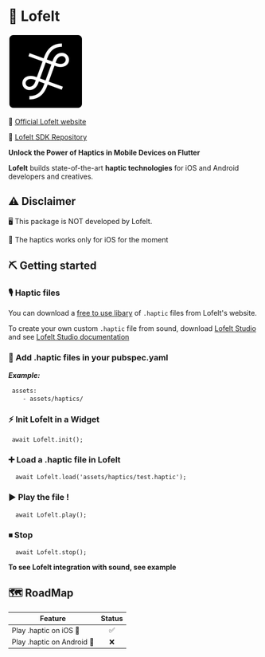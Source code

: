 # 📳 Lofelt

![test image size](lofelt_logo.png)

🔗 [Official Lofelt website](https://lofelt.com)

🔗 [Lofelt SDK Repository](https://github.com/Lofelt/lofelt-studio-sdk/)

**Unlock the Power of Haptics in Mobile Devices on Flutter**

**Lofelt** builds state-of-the-art **haptic technologies** for iOS and Android developers and creatives.

## ⚠️ Disclaimer

🖥 This package is NOT developed by Lofelt.

🍏 The haptics works only for iOS for the moment

## ⛏ Getting started

### 🎙 Haptic files

You can download a [free to use libary](https://lofelt.com/downloads#assets) of `.haptic` files from Lofelt's website. 

To create your own custom `.haptic` file from sound, download [Lofelt Studio](https://lofelt.com/downloads) and see [Lofelt Studio documentation](https://developer.lofelt.com)

### 💼 Add .haptic files in your pubspec.yaml

***Example:***
```
 assets:
    - assets/haptics/
``` 

### ⚡️ Init Lofelt in a Widget

```
 await Lofelt.init();
``` 

### ➕️ Load a .haptic file in Lofelt

```
  await Lofelt.load('assets/haptics/test.haptic');
``` 

### ▶️ Play the file !

```
  await Lofelt.play();
``` 

### ⏹ Stop

```
  await Lofelt.stop();
``` 

**To see Lofelt integration with sound, see example**

## 🗺 RoadMap


| Feature | Status |
| ------------- |:-------------:|
| Play .haptic on iOS 🍏 | ✅ |
| Play .haptic on Android 🤖 | ❌ |     










